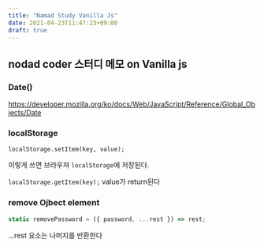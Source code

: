 ```yaml
---
title: "Namad Study Vanilla Js"
date: 2021-04-23T11:47:23+09:00
draft: true
---
```


## nodad coder 스터디 메모 on Vanilla js

### Date()

https://developer.mozilla.org/ko/docs/Web/JavaScript/Reference/Global_Objects/Date

### localStorage

`localStorage.setItem(key, value);`

이렇게 쓰면 브라우져 `localStorage`에 저장된다.

`localStorage.getItem(key);` value가 return된다

### remove Ojbect element 

```javascript
static removePassword = ({ password, ...rest }) => rest;
```

...rest 요소는 나머지를 반환한다
